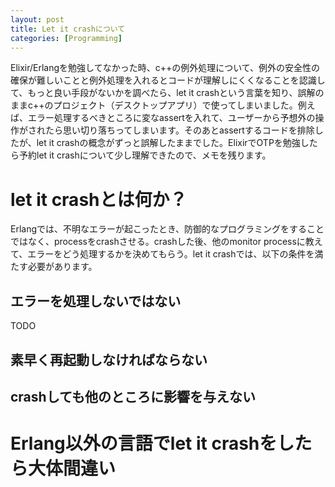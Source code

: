 ```yaml
---
layout: post
title: Let it crashについて
categories: [Programming]
---
```

Elixir/Erlangを勉強してなかった時、c++の例外処理について、例外の安全性の確保が難しいことと例外処理を入れるとコードが理解しにくくなることを認識して、もっと良い手段がないかを調べたら、let it crashという言葉を知り、誤解のままc++のプロジェクト（デスクトップアプリ）で使ってしまいました。例えば、エラー処理するべきところに変なassertを入れて、ユーザーから予想外の操作がされたら思い切り落ちってしまいます。そのあとassertするコードを排除したが、let it crashの概念がずっと誤解したままでした。ElixirでOTPを勉強したら予約let it crashについて少し理解できたので、メモを残ります。

# let it crashとは何か？
Erlangでは、不明なエラーが起こったとき、防御的なプログラミングをすることではなく、processをcrashさせる。crashした後、他のmonitor processに教えて、エラーをどう処理するかを決めてもらう。let it crashでは、以下の条件を満たす必要があります。

## エラーを処理しないではない
TODO

## 素早く再起動しなければならない

## crashしても他のところに影響を与えない

# Erlang以外の言語でlet it crashをしたら大体間違い

